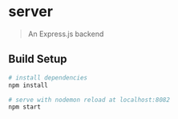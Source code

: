 # server

> An Express.js backend

## Build Setup

``` bash
# install dependencies
npm install

# serve with nodemon reload at localhost:8082
npm start
```